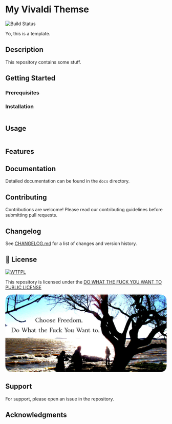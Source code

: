 # My Vivaldi Themse

![Build Status](https://img.shields.io/github/license/pistolwhip-justin/pistolwhip-justin.svg)

Yo, this is a template.

## Description

This repository contains some stuff.

## Getting Started

### Prerequisites

### Installation

```bash
```

## Usage

```
```

## Features

## Documentation

Detailed documentation can be found in the `docs` directory.

## Contributing

Contributions are welcome! Please read our contributing guidelines before submitting pull requests.

## Changelog

See [CHANGELOG.md](CHANGELOG.md) for a list of changes and version history.

## 📜 License

<a href="http://www.wtfpl.net/"><img
       src="http://www.wtfpl.net/wp-content/uploads/2012/12/wtfpl-badge-1.png"
       width="88" height="31" alt="WTFPL" /></a>

This repository is licensed under the [DO WHAT THE FUCK YOU WANT TO PUBLIC LICENSE](http://www.wtfpl.net/)

  ![license image](choose-freedom.png)

## Support

For support, please open an issue in the repository.

## Acknowledgments
